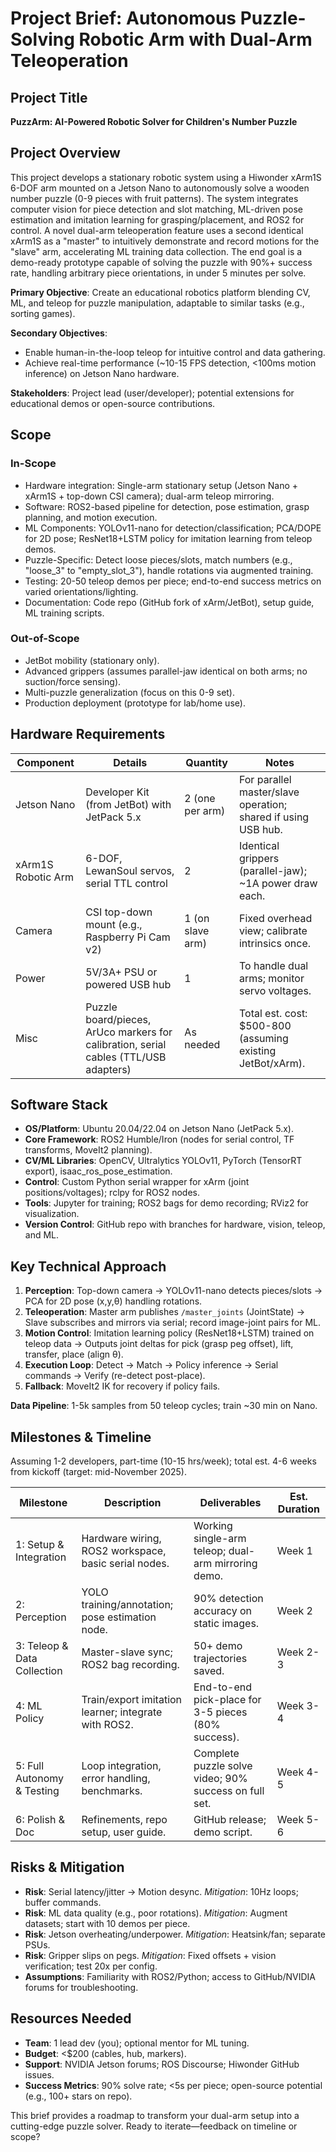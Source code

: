 # Project Brief: Autonomous Puzzle-Solving Robotic Arm with Dual-Arm Teleoperation

## Project Title
**PuzzArm: AI-Powered Robotic Solver for Children's Number Puzzle**

## Project Overview
This project develops a stationary robotic system using a Hiwonder xArm1S 6-DOF arm mounted on a Jetson Nano to autonomously solve a wooden number puzzle (0-9 pieces with fruit patterns). The system integrates computer vision for piece detection and slot matching, ML-driven pose estimation and imitation learning for grasping/placement, and ROS2 for control. A novel dual-arm teleoperation feature uses a second identical xArm1S as a "master" to intuitively demonstrate and record motions for the "slave" arm, accelerating ML training data collection. The end goal is a demo-ready prototype capable of solving the puzzle with 90%+ success rate, handling arbitrary piece orientations, in under 5 minutes per solve.

**Primary Objective**: Create an educational robotics platform blending CV, ML, and teleop for puzzle manipulation, adaptable to similar tasks (e.g., sorting games).

**Secondary Objectives**:
- Enable human-in-the-loop teleop for intuitive control and data gathering.
- Achieve real-time performance (~10-15 FPS detection, <100ms motion inference) on Jetson Nano hardware.

**Stakeholders**: Project lead (user/developer); potential extensions for educational demos or open-source contributions.

## Scope
### In-Scope
- Hardware integration: Single-arm stationary setup (Jetson Nano + xArm1S + top-down CSI camera); dual-arm teleop mirroring.
- Software: ROS2-based pipeline for detection, pose estimation, grasp planning, and motion execution.
- ML Components: YOLOv11-nano for detection/classification; PCA/DOPE for 2D pose; ResNet18+LSTM policy for imitation learning from teleop demos.
- Puzzle-Specific: Detect loose pieces/slots, match numbers (e.g., "loose_3" to "empty_slot_3"), handle rotations via augmented training.
- Testing: 20-50 teleop demos per piece; end-to-end success metrics on varied orientations/lighting.
- Documentation: Code repo (GitHub fork of xArm/JetBot), setup guide, ML training scripts.

### Out-of-Scope
- JetBot mobility (stationary only).
- Advanced grippers (assumes parallel-jaw identical on both arms; no suction/force sensing).
- Multi-puzzle generalization (focus on this 0-9 set).
- Production deployment (prototype for lab/home use).

## Hardware Requirements
| Component | Details | Quantity | Notes |
|-----------|---------|----------|-------|
| Jetson Nano | Developer Kit (from JetBot) with JetPack 5.x | 2 (one per arm) | For parallel master/slave operation; shared if using USB hub. |
| xArm1S Robotic Arm | 6-DOF, LewanSoul servos, serial TTL control | 2 | Identical grippers (parallel-jaw); ~1A power draw each. |
| Camera | CSI top-down mount (e.g., Raspberry Pi Cam v2) | 1 (on slave arm) | Fixed overhead view; calibrate intrinsics once. |
| Power | 5V/3A+ PSU or powered USB hub | 1 | To handle dual arms; monitor servo voltages. |
| Misc | Puzzle board/pieces, ArUco markers for calibration, serial cables (TTL/USB adapters) | As needed | Total est. cost: $500-800 (assuming existing JetBot/xArm). |

## Software Stack
- **OS/Platform**: Ubuntu 20.04/22.04 on Jetson Nano (JetPack 5.x).
- **Core Framework**: ROS2 Humble/Iron (nodes for serial control, TF transforms, MoveIt2 planning).
- **CV/ML Libraries**: OpenCV, Ultralytics YOLOv11, PyTorch (TensorRT export), isaac_ros_pose_estimation.
- **Control**: Custom Python serial wrapper for xArm (joint positions/voltages); rclpy for ROS2 nodes.
- **Tools**: Jupyter for training; ROS2 bags for demo recording; RViz2 for visualization.
- **Version Control**: GitHub repo with branches for hardware, vision, teleop, and ML.

## Key Technical Approach
1. **Perception**: Top-down camera → YOLOv11-nano detects pieces/slots → PCA for 2D pose (x,y,θ) handling rotations.
2. **Teleoperation**: Master arm publishes `/master_joints` (JointState) → Slave subscribes and mirrors via serial; record image-joint pairs for ML.
3. **Motion Control**: Imitation learning policy (ResNet18+LSTM) trained on teleop data → Outputs joint deltas for pick (grasp peg offset), lift, transfer, place (align θ).
4. **Execution Loop**: Detect → Match → Policy inference → Serial commands → Verify (re-detect post-place).
5. **Fallback**: MoveIt2 IK for recovery if policy fails.

**Data Pipeline**: 1-5k samples from 50 teleop cycles; train ~30 min on Nano.

## Milestones & Timeline
Assuming 1-2 developers, part-time (10-15 hrs/week); total est. 4-6 weeks from kickoff (target: mid-November 2025).

| Milestone | Description | Deliverables | Est. Duration |
|-----------|-------------|--------------|---------------|
| 1: Setup & Integration | Hardware wiring, ROS2 workspace, basic serial nodes. | Working single-arm teleop; dual-arm mirroring demo. | Week 1 |
| 2: Perception | YOLO training/annotation; pose estimation node. | 90% detection accuracy on static images. | Week 2 |
| 3: Teleop & Data Collection | Master-slave sync; ROS2 bag recording. | 50+ demo trajectories saved. | Week 2-3 |
| 4: ML Policy | Train/export imitation learner; integrate with ROS2. | End-to-end pick-place for 3-5 pieces (80% success). | Week 3-4 |
| 5: Full Autonomy & Testing | Loop integration, error handling, benchmarks. | Complete puzzle solve video; 90% success on full set. | Week 4-5 |
| 6: Polish & Doc | Refinements, repo setup, user guide. | GitHub release; demo script. | Week 5-6 |

## Risks & Mitigation
- **Risk**: Serial latency/jitter → Motion desync. *Mitigation*: 10Hz loops; buffer commands.
- **Risk**: ML data quality (e.g., poor rotations). *Mitigation*: Augment datasets; start with 10 demos per piece.
- **Risk**: Jetson overheating/underpower. *Mitigation*: Heatsink/fan; separate PSUs.
- **Risk**: Gripper slips on pegs. *Mitigation*: Fixed offsets + vision verification; test 20x per config.
- **Assumptions**: Familiarity with ROS2/Python; access to GitHub/NVIDIA forums for troubleshooting.

## Resources Needed
- **Team**: 1 lead dev (you); optional mentor for ML tuning.
- **Budget**: <$200 (cables, hub, markers).
- **Support**: NVIDIA Jetson forums; ROS Discourse; Hiwonder GitHub issues.
- **Success Metrics**: 90% solve rate; <5s per piece; open-source potential (e.g., 100+ stars on repo).

This brief provides a roadmap to transform your dual-arm setup into a cutting-edge puzzle solver. Ready to iterate—feedback on timeline or scope?